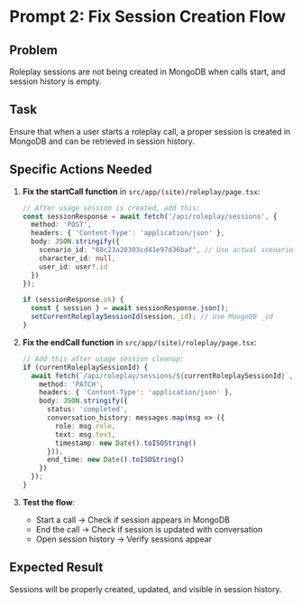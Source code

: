 # Prompt 2: Fix Session Creation Flow

## Problem
Roleplay sessions are not being created in MongoDB when calls start, and session history is empty.

## Task
Ensure that when a user starts a roleplay call, a proper session is created in MongoDB and can be retrieved in session history.

## Specific Actions Needed

1. **Fix the startCall function** in `src/app/(site)/roleplay/page.tsx`:
   ```typescript
   // After usage session is created, add this:
   const sessionResponse = await fetch('/api/roleplay/sessions', {
     method: 'POST',
     headers: { 'Content-Type': 'application/json' },
     body: JSON.stringify({
       scenario_id: "68c23a20303cd41e97d36baf", // Use actual scenario ID
       character_id: null,
       user_id: user?.id
     })
   });
   
   if (sessionResponse.ok) {
     const { session } = await sessionResponse.json();
     setCurrentRoleplaySessionId(session._id); // Use MongoDB _id
   }
   ```

2. **Fix the endCall function** in `src/app/(site)/roleplay/page.tsx`:
   ```typescript
   // Add this after usage session cleanup:
   if (currentRoleplaySessionId) {
     await fetch(`/api/roleplay/sessions/${currentRoleplaySessionId}`, {
       method: 'PATCH',
       headers: { 'Content-Type': 'application/json' },
       body: JSON.stringify({
         status: 'completed',
         conversation_history: messages.map(msg => ({
           role: msg.role,
           text: msg.text,
           timestamp: new Date().toISOString()
         })),
         end_time: new Date().toISOString()
       })
     });
   }
   ```

3. **Test the flow**:
   - Start a call → Check if session appears in MongoDB
   - End the call → Check if session is updated with conversation
   - Open session history → Verify sessions appear

## Expected Result
Sessions will be properly created, updated, and visible in session history.